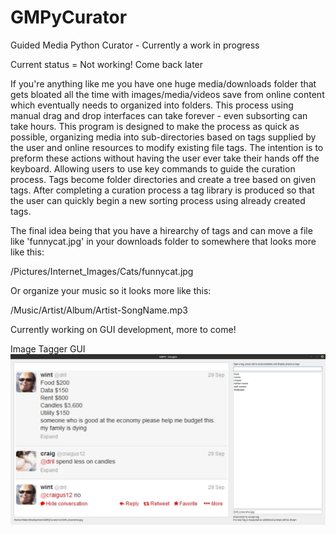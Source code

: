 # GMPyCurator
Guided Media Python Curator - Currently a work in progress

Current status = Not working! Come back later

If you're anything like me you have one huge media/downloads folder that gets 
bloated all the time with images/media/videos save from online content which
eventually needs to organized into folders. This process using manual drag and
drop interfaces can take forever - even subsorting can take hours. This program
is designed to make the process as quick as possible, organizing media into
sub-directories based on tags supplied by the user and online resources to 
modify existing file tags. The intention is to preform these actions without
having the user ever take their hands off the keyboard. Allowing users to use 
key commands to guide the curation process. Tags become folder directories and
create a tree based on given tags. After completing a curation process a tag 
library is produced so that the user can quickly begin a new sorting process
using already created tags.

The final idea being that you have a hirearchy of tags and can move a file like 'funnycat.jpg' in your downloads folder to somewhere that looks more like this:

/Pictures/Internet_Images/Cats/funnycat.jpg

Or organize your music so it looks more like this:

/Music/Artist/Album/Artist-SongName.mp3

Currently working on GUI development, more to come!

Image Tagger GUI
![Current GUI](https://github.com/CJFaber/GMPyCurator/blob/master/ImageCurator_progress.png)
